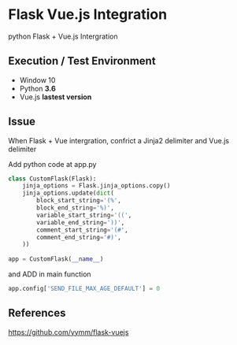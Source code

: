 # Flask Vue.js Integration

python Flask + Vue.js Intergration

## Execution / Test Environment

- Window 10
- Python **3.6**
- Vue.js **lastest version**

## Issue

When Flask + Vue intergration, confrict a Jinja2 delimiter and Vue.js delimiter

Add python code at app.py

```python
class CustomFlask(Flask):
    jinja_options = Flask.jinja_options.copy()
    jinja_options.update(dict(
        block_start_string='(%',
        block_end_string='%)',
        variable_start_string='((',
        variable_end_string='))',
        comment_start_string='(#',
        comment_end_string='#)',
    ))
    
app = CustomFlask(__name__)
```

and ADD in main function

```python
app.config['SEND_FILE_MAX_AGE_DEFAULT'] = 0
```

## References 

https://github.com/yymm/flask-vuejs
